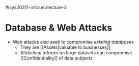#isys20311-infosec/lecture-3 
# Database & Web Attacks

- Web attacks also seek to compromise *existing databases*
	- They are [[Assets|valuable to businesses]]
	- *Statistical attacks* on large datasets can compromise [[Confidentiality]] of data subjects